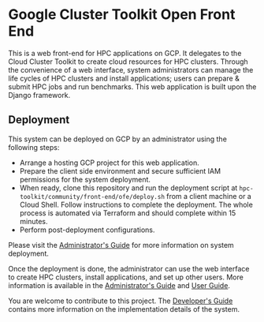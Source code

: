 # Google Cluster Toolkit Open Front End

This is a web front-end for HPC applications on GCP. It delegates to the Cloud
Cluster Toolkit to create cloud resources for HPC clusters. Through the convenience
of a web interface, system administrators can manage the life cycles of HPC
clusters and install applications; users can prepare & submit HPC jobs and run
benchmarks. This web application is built upon the Django framework.

## Deployment

This system can be deployed on GCP by an administrator using the following
steps:

* Arrange a hosting GCP project for this web application.
* Prepare the client side environment and secure sufficient IAM permissions for
  the system deployment.
* When ready, clone this repository and run the deployment script at
  `hpc-toolkit/community/front-end/ofe/deploy.sh` from a client machine or a Cloud
  Shell. Follow instructions to complete the deployment. The whole process is
  automated via Terraform and should complete within 15 minutes.
* Perform post-deployment configurations.

Please visit the [Administrator's Guide](docs/admin_guide.md) for more
information on system deployment.

Once the deployment is done, the administrator can use the web interface to
create HPC clusters, install applications, and set up other users. More
information is available in the [Administrator's Guide](docs/admin_guide.md)
and [User Guide](docs/user_guide.md).

You are welcome to contribute to this project. The
[Developer's Guide](docs/developer_guide.md) contains more information on the
implementation details of the system.
